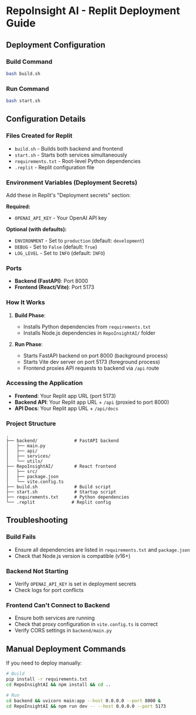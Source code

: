 # RepoInsight AI - Replit Deployment Guide

## Deployment Configuration

### Build Command
```bash
bash build.sh
```

### Run Command
```bash
bash start.sh
```

## Configuration Details

### Files Created for Replit
- `build.sh` - Builds both backend and frontend
- `start.sh` - Starts both services simultaneously  
- `requirements.txt` - Root-level Python dependencies
- `.replit` - Replit configuration file

### Environment Variables (Deployment Secrets)
Add these in Replit's "Deployment secrets" section:

**Required:**
- `OPENAI_API_KEY` - Your OpenAI API key

**Optional (with defaults):**
- `ENVIRONMENT` - Set to `production` (default: `development`)
- `DEBUG` - Set to `False` (default: `True`)
- `LOG_LEVEL` - Set to `INFO` (default: `INFO`)

### Ports
- **Backend (FastAPI)**: Port 8000
- **Frontend (React/Vite)**: Port 5173

### How It Works

1. **Build Phase**: 
   - Installs Python dependencies from `requirements.txt`
   - Installs Node.js dependencies in `RepoInsightAI/` folder

2. **Run Phase**:
   - Starts FastAPI backend on port 8000 (background process)
   - Starts Vite dev server on port 5173 (foreground process)
   - Frontend proxies API requests to backend via `/api` route

### Accessing the Application

- **Frontend**: Your Replit app URL (port 5173)
- **Backend API**: Your Replit app URL + `/api` (proxied to port 8000)
- **API Docs**: Your Replit app URL + `/api/docs`

### Project Structure
```
.
├── backend/              # FastAPI backend
│   ├── main.py
│   ├── api/
│   ├── services/
│   └── utils/
├── RepoInsightAI/        # React frontend
│   ├── src/
│   ├── package.json
│   └── vite.config.ts
├── build.sh              # Build script
├── start.sh              # Startup script
├── requirements.txt      # Python dependencies
└── .replit              # Replit config
```

## Troubleshooting

### Build Fails
- Ensure all dependencies are listed in `requirements.txt` and `package.json`
- Check that Node.js version is compatible (v16+)

### Backend Not Starting
- Verify `OPENAI_API_KEY` is set in deployment secrets
- Check logs for port conflicts

### Frontend Can't Connect to Backend
- Ensure both services are running
- Check that proxy configuration in `vite.config.ts` is correct
- Verify CORS settings in `backend/main.py`

## Manual Deployment Commands

If you need to deploy manually:

```bash
# Build
pip install -r requirements.txt
cd RepoInsightAI && npm install && cd ..

# Run
cd backend && uvicorn main:app --host 0.0.0.0 --port 8000 &
cd RepoInsightAI && npm run dev -- --host 0.0.0.0 --port 5173
```
